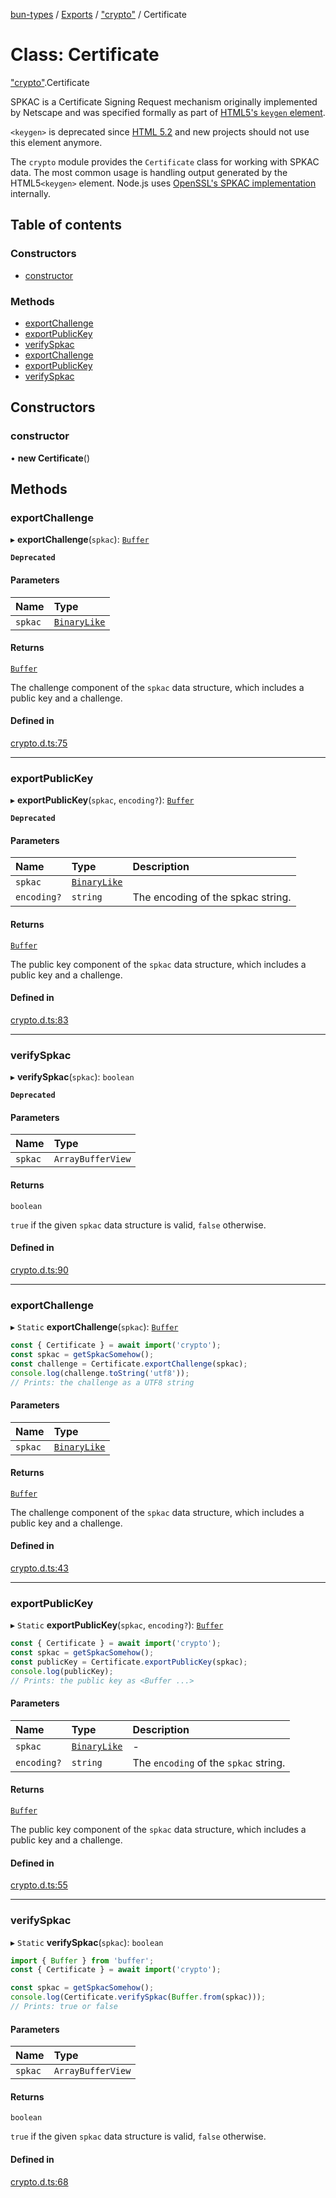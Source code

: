[bun-types](../README.md) / [Exports](../modules.md) / ["crypto"](../modules/crypto_.md) / Certificate

# Class: Certificate

["crypto"](../modules/crypto_.md).Certificate

SPKAC is a Certificate Signing Request mechanism originally implemented by
Netscape and was specified formally as part of [HTML5's `keygen` element](https://developer.mozilla.org/en-US/docs/Web/HTML/Element/keygen).

`<keygen>` is deprecated since [HTML 5.2](https://www.w3.org/TR/html52/changes.html#features-removed) and new projects
should not use this element anymore.

The `crypto` module provides the `Certificate` class for working with SPKAC
data. The most common usage is handling output generated by the HTML5`<keygen>` element. Node.js uses [OpenSSL's SPKAC
implementation](https://www.openssl.org/docs/man1.1.0/apps/openssl-spkac.html) internally.

## Table of contents

### Constructors

- [constructor](crypto_.Certificate.md#constructor)

### Methods

- [exportChallenge](crypto_.Certificate.md#exportchallenge)
- [exportPublicKey](crypto_.Certificate.md#exportpublickey)
- [verifySpkac](crypto_.Certificate.md#verifyspkac)
- [exportChallenge](crypto_.Certificate.md#exportchallenge-1)
- [exportPublicKey](crypto_.Certificate.md#exportpublickey-1)
- [verifySpkac](crypto_.Certificate.md#verifyspkac-1)

## Constructors

### constructor

• **new Certificate**()

## Methods

### exportChallenge

▸ **exportChallenge**(`spkac`): [`Buffer`](../modules/buffer_.md#buffer)

**`Deprecated`**

#### Parameters

| Name | Type |
| :------ | :------ |
| `spkac` | [`BinaryLike`](../modules/crypto_.md#binarylike) |

#### Returns

[`Buffer`](../modules/buffer_.md#buffer)

The challenge component of the `spkac` data structure,
which includes a public key and a challenge.

#### Defined in

[crypto.d.ts:75](https://github.com/valgaze/bun-types/blob/5e53f27/crypto.d.ts#L75)

___

### exportPublicKey

▸ **exportPublicKey**(`spkac`, `encoding?`): [`Buffer`](../modules/buffer_.md#buffer)

**`Deprecated`**

#### Parameters

| Name | Type | Description |
| :------ | :------ | :------ |
| `spkac` | [`BinaryLike`](../modules/crypto_.md#binarylike) |  |
| `encoding?` | `string` | The encoding of the spkac string. |

#### Returns

[`Buffer`](../modules/buffer_.md#buffer)

The public key component of the `spkac` data structure,
which includes a public key and a challenge.

#### Defined in

[crypto.d.ts:83](https://github.com/valgaze/bun-types/blob/5e53f27/crypto.d.ts#L83)

___

### verifySpkac

▸ **verifySpkac**(`spkac`): `boolean`

**`Deprecated`**

#### Parameters

| Name | Type |
| :------ | :------ |
| `spkac` | `ArrayBufferView` |

#### Returns

`boolean`

`true` if the given `spkac` data structure is valid,
`false` otherwise.

#### Defined in

[crypto.d.ts:90](https://github.com/valgaze/bun-types/blob/5e53f27/crypto.d.ts#L90)

___

### exportChallenge

▸ `Static` **exportChallenge**(`spkac`): [`Buffer`](../modules/buffer_.md#buffer)

```js
const { Certificate } = await import('crypto');
const spkac = getSpkacSomehow();
const challenge = Certificate.exportChallenge(spkac);
console.log(challenge.toString('utf8'));
// Prints: the challenge as a UTF8 string
```

#### Parameters

| Name | Type |
| :------ | :------ |
| `spkac` | [`BinaryLike`](../modules/crypto_.md#binarylike) |

#### Returns

[`Buffer`](../modules/buffer_.md#buffer)

The challenge component of the `spkac` data structure, which includes a public key and a challenge.

#### Defined in

[crypto.d.ts:43](https://github.com/valgaze/bun-types/blob/5e53f27/crypto.d.ts#L43)

___

### exportPublicKey

▸ `Static` **exportPublicKey**(`spkac`, `encoding?`): [`Buffer`](../modules/buffer_.md#buffer)

```js
const { Certificate } = await import('crypto');
const spkac = getSpkacSomehow();
const publicKey = Certificate.exportPublicKey(spkac);
console.log(publicKey);
// Prints: the public key as <Buffer ...>
```

#### Parameters

| Name | Type | Description |
| :------ | :------ | :------ |
| `spkac` | [`BinaryLike`](../modules/crypto_.md#binarylike) | - |
| `encoding?` | `string` | The `encoding` of the `spkac` string. |

#### Returns

[`Buffer`](../modules/buffer_.md#buffer)

The public key component of the `spkac` data structure, which includes a public key and a challenge.

#### Defined in

[crypto.d.ts:55](https://github.com/valgaze/bun-types/blob/5e53f27/crypto.d.ts#L55)

___

### verifySpkac

▸ `Static` **verifySpkac**(`spkac`): `boolean`

```js
import { Buffer } from 'buffer';
const { Certificate } = await import('crypto');

const spkac = getSpkacSomehow();
console.log(Certificate.verifySpkac(Buffer.from(spkac)));
// Prints: true or false
```

#### Parameters

| Name | Type |
| :------ | :------ |
| `spkac` | `ArrayBufferView` |

#### Returns

`boolean`

`true` if the given `spkac` data structure is valid, `false` otherwise.

#### Defined in

[crypto.d.ts:68](https://github.com/valgaze/bun-types/blob/5e53f27/crypto.d.ts#L68)
